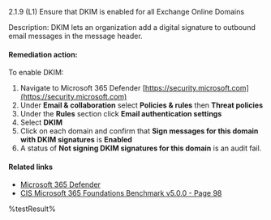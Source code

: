 2.1.9 (L1) Ensure that DKIM is enabled for all Exchange Online Domains

Description: DKIM lets an organization add a digital signature to outbound email messages in the message header.

#### Remediation action:

To enable DKIM:

1. Navigate to Microsoft 365 Defender [https://security.microsoft.com](https://security.microsoft.com)
2. Under **Email & collaboration** select **Policies & rules** then **Threat policies**
3. Under the **Rules** section click **Email authentication settings**
4. Select **DKIM**
5. Click on each domain and confirm that **Sign messages for this domain with DKIM signatures** is **Enabled**
6. A status of **Not signing DKIM signatures for this domain** is an audit fail.

#### Related links

* [Microsoft 365 Defender](https://security.microsoft.com)
* [CIS Microsoft 365 Foundations Benchmark v5.0.0 - Page 98](https://www.cisecurity.org/benchmark/microsoft_365)

<!--- Results --->
%testResult%